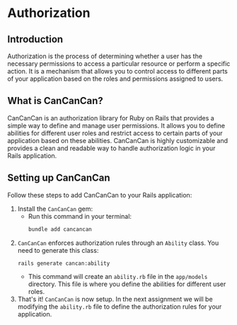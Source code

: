 # Authorization

## Introduction

Authorization is the process of determining whether a user has the necessary permissions to access a particular resource
or perform a specific action. It is a mechanism that allows you to control access to different parts of your application
based on the roles and permissions assigned to users.

## What is CanCanCan?

CanCanCan is an authorization library for Ruby on Rails that provides a simple way to define and manage user
permissions. It allows you to define abilities for different user roles and restrict access to certain parts of your
application based on these abilities. CanCanCan is highly customizable and provides a clean and readable way to handle
authorization logic in your Rails application.

## Setting up CanCanCan

Follow these steps to add CanCanCan to your Rails application:

1. Install the `CanCanCan` gem:
    * Run this command in your terminal:
      ```bash
      bundle add cancancan
      ```
2. `CanCanCan` enforces authorization rules through an `Ability` class. You need to generate this class:
   ```bash
   rails generate cancan:ability
   ```
    * This command will create an `ability.rb` file in the `app/models` directory. This file is where you define the
      abilities for different user roles.
3. That's it! `CanCanCan` is now setup. In the next assignment we will be modifying the `ability.rb` file to define the
   authorization rules for your application.
